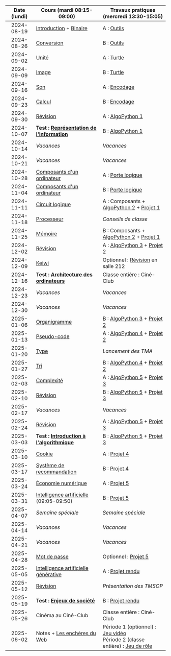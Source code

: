 | Date (lundi) | Cours (mardi 08:15-09:00)                                         | Travaux pratiques (mercredi 13:30-15:05)                                                                                         |
| :----------: | ----------------------------------------------------------------- | -------------------------------------------------------------------------------------------------------------------------------- |
|  2024-08-19  | [Introduction](/docs/1m/intro) + [Binaire](/docs/1m/repr/binaire) | A : [Outils](/docs/1m/prog/outils)                                                                                               |
|  2024-08-26  | [Conversion](/docs/1m/repr/conversion)                            | B : [Outils](/docs/1m/prog/outils)                                                                                               |
|  2024-09-02  | [Unité](/docs/1m/repr/unite)                                      | A : [Turtle](/docs/1m/prog/turtle)                                                                                               |
|  2024-09-09  | [Image](/docs/1m/repr/image)                                      | B : [Turtle](/docs/1m/prog/turtle)                                                                                               |
|  2024-09-16  | [Son](/docs/1m/repr/son)                                          | A : [Encodage](/docs/1m/repr/encodage)                                                                                           |
|  2024-09-23  | [Calcul](/docs/1m/repr/calcul)                                    | B : [Encodage](/docs/1m/repr/encodage)                                                                                           |
|  2024-09-30  | [Révision](/docs/1m/repr/revision)                                | A : [AlgoPython 1](/docs/1m/prog/algopython-1)                                                                                   |
|  2024-10-07  | **Test : [Représentation de l'information](/docs/1m/repr)**       | B : [AlgoPython 1](/docs/1m/prog/algopython-1)                                                                                   |
|  2024-10-14  | _Vacances_                                                        | _Vacances_                                                                                                                       |
|  2024-10-21  | _Vacances_                                                        | _Vacances_                                                                                                                       |
|  2024-10-28  | [Composants d'un ordinateur](/docs/1m/arch/composants)            | A : [Porte logique](/docs/1m/arch/porte)                                                                                         |
|  2024-11-04  | [Composants d'un ordinateur](/docs/1m/arch/composants)            | B : [Porte logique](/docs/1m/arch/porte)                                                                                         |
|  2024-11-11  | [Circuit logique](/docs/1m/arch/circuit)                          | A : Composants + [AlgoPython 2](/docs/1m/prog/algopython-2) + [Projet 1](/docs/1m/prog/projet-1)                                 |
|  2024-11-18  | [Processeur](/docs/1m/arch/processeur)                            | _Conseils de classe_                                                                                                             |
|  2024-11-25  | [Mémoire](/docs/1m/arch/memoire)                                  | B : Composants + [AlgoPython 2](/docs/1m/prog/algopython-2) + [Projet 1](/docs/1m/prog/projet-1)                                 |
|  2024-12-02  | [Révision](/docs/1m/arch/revision)                                | A : [AlgoPython 3](/docs/1m/prog/algopython-3) + [Projet 2](/docs/1m/prog/projet-2)                                              |
|  2024-12-09  | [Keiwi](https://keiwi.cindytang.ch/)                              | Optionnel : [Révision](/docs/1m/arch/revision) en salle 212                                                                      |
|  2024-12-16  | **Test : [Architecture des ordinateurs](/docs/1m/arch)**          | Classe entière : Ciné-Club                                                                                                       |
|  2024-12-23  | _Vacances_                                                        | _Vacances_                                                                                                                       |
|  2024-12-30  | _Vacances_                                                        | _Vacances_                                                                                                                       |
|  2025-01-06  | [Organigramme](/docs/1m/algo/organigramme)                        | B : [AlgoPython 3](/docs/1m/prog/algopython-3) + [Projet 2](/docs/1m/prog/projet-2)                                              |
|  2025-01-13  | [Pseudo-code](/docs/1m/algo/pseudocode)                           | A : [AlgoPython 4](/docs/1m/prog/algopython-4) + [Projet 2](/docs/1m/prog/projet-2)                                              |
|  2025-01-20  | [Type](/docs/1m/algo/type)                                        | _Lancement des TMA_                                                                                                              |
|  2025-01-27  | [Tri](/docs/1m/algo/tri)                                          | B : [AlgoPython 4](/docs/1m/prog/algopython-4) + [Projet 2](/docs/1m/prog/projet-2)                                              |
|  2025-02-03  | [Complexité](/docs/1m/algo/complexite)                            | A : [AlgoPython 5](/docs/1m/prog/algopython-5) + [Projet 3](/docs/1m/prog/projet-3)                                              |
|  2025-02-10  | [Révision](/docs/1m/algo/revision)                                | B : [AlgoPython 5](/docs/1m/prog/algopython-5) + [Projet 3](/docs/1m/prog/projet-3)                                              |
|  2025-02-17  | _Vacances_                                                        | _Vacances_                                                                                                                       |
|  2025-02-24  | [Révision](/docs/1m/algo/revision)                                | A : [AlgoPython 5](/docs/1m/prog/algopython-5) + [Projet 3](/docs/1m/prog/projet-3)                                              |
|  2025-03-03  | **Test : [Introduction à l'algorithmique](/docs/1m/algo)**        | B : [AlgoPython 5](/docs/1m/prog/algopython-5) + [Projet 3](/docs/1m/prog/projet-3)                                              |
|  2025-03-10  | [Cookie](/docs/1m/enje/cookie)                                    | A : [Projet 4](/docs/1m/prog/projet-4)                                                                                           |
|  2025-03-17  | [Système de recommandation](/docs/1m/enje/recommandation)         | B : [Projet 4](/docs/1m/prog/projet-4)                                                                                           |
|  2025-03-24  | [Économie numérique](/docs/1m/enje/economie)                      | A : [Projet 5](/docs/1m/prog/projet-5)                                                                                           |
|  2025-03-31  | [Intelligence artificielle](/docs/1m/enje/ia) (09:05-09:50)       | B : [Projet 5](/docs/1m/prog/projet-5)                                                                                           |
|  2025-04-07  | _Semaine spéciale_                                                | _Semaine spéciale_                                                                                                               |
|  2025-04-14  | _Vacances_                                                        | _Vacances_                                                                                                                       |
|  2025-04-21  | _Vacances_                                                        | _Vacances_                                                                                                                       |
|  2025-04-28  | [Mot de passe](/docs/1m/enje/mot-de-passe)                        | Optionnel : [Projet 5](/docs/1m/prog/projet-5)                                                                                   |
|  2025-05-05  | [Intelligence artificielle générative](/docs/1m/enje/iag)         | A : [Projet rendu](/docs/1m/prog/projet-rendu)                                                                                   |
|  2025-05-12  | [Révision](/docs/1m/enje/revision)                                | _Présentation des TMSOP_                                                                                                         |
|  2025-05-19  | **Test : [Enjeux de société](/docs/1m/enje)**                     | B : [Projet rendu](/docs/1m/prog/projet-rendu)                                                                                   |
|  2025-05-26  | Cinéma au Ciné-Club                                               | Classe entière : Ciné-Club                                                                                                       |
|  2025-06-02  | Notes + [Les enchères du Web](/docs/1m/prog/enchere)              | Période 1 (optionnel) : [Jeu vidéo](/docs/1m/prog/jeu-video) <br/> Période 2 (classe entière) : [Jeu de rôle](/docs/1m/enje/jdr) |
